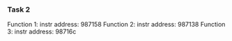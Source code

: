 ### Task 2
Function 1:
instr address: 987158
Function 2:
instr address: 987138
Function 3:
instr address: 98716c
